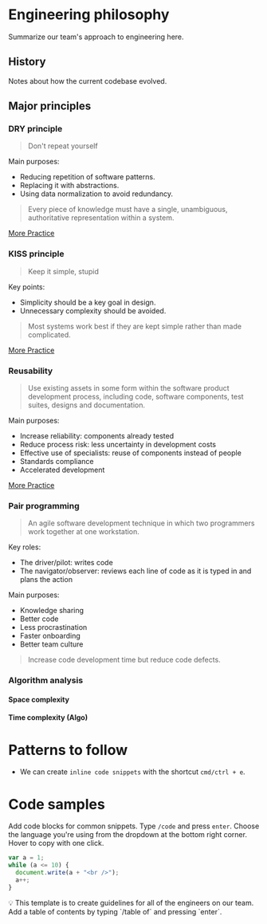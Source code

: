# Engineering philosophy

Summarize our team's approach to engineering here.

## History

Notes about how the current codebase evolved.

## Major principles

### DRY principle

> Don't repeat yourself

Main purposes:

- Reducing repetition of software patterns.
- Replacing it with abstractions.
- Using data normalization to avoid redundancy.

> Every piece of knowledge must have a single, unambiguous, authoritative representation within a system.

[More Practice](https://devinduct.com/blogpost/57/software-design-principles-the-dry-don-t-repeat-yourself-principle)

### KISS principle

> Keep it simple, stupid

Key points:

- Simplicity should be a key goal in design.
- Unnecessary complexity should be avoided.

> Most systems work best if they are kept simple rather than made complicated.

[More Practice](https://people.apache.org/~fhanik/kiss.html)

### Reusability

> Use existing assets in some form within the software product development process, including code, software components, test suites, designs and documentation.

Main purposes:
  
- Increase reliability: components already tested
- Reduce process risk: less uncertainty in development costs
- Effective use of specialists: reuse of components instead of people
- Standards compliance
- Accelerated development

[More Practice](https://eng.libretexts.org/Courses/Delta_College/C_-_Data_Structures/01%3A_OOP_Concepts/1.07%3A_OOP_Inheritance)

### Pair programming

> An agile software development technique in which two programmers work together at one workstation.

Key roles:

- The driver/pilot: writes code
- The navigator/observer: reviews each line of code as it is typed in and plans the action

Main purposes:

- Knowledge sharing
- Better code
- Less procrastination
- Faster onboarding
- Better team culture

> Increase code development time but reduce code defects.

### Algorithm analysis

#### Space complexity

#### Time complexity (Algo)

# Patterns to follow

- We can create `inline code snippets` with the shortcut `cmd/ctrl + e`.

# Code samples

Add code blocks for common snippets. Type `/code` and press `enter`. Choose the language you're using from the dropdown at the bottom right corner. Hover to copy with one click.

```jsx
var a = 1;
while (a <= 10) {
  document.write(a + "<br />");
  a++;
}
```

<aside>
💡 This template is to create guidelines for all of the engineers on our team. Add a table of contents by typing `/table of` and pressing `enter`.
</aside>
